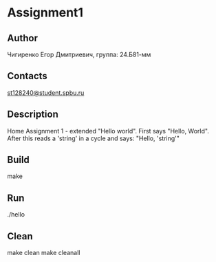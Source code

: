 # Assignment1
## Author
Чигиренко Егор Дмитриевич, группа: 24.Б81-мм
## Contacts
st128240@student.spbu.ru
## Description
Home Assignment 1 - extended "Hello world". First says "Hello, World". After this reads a 'string' in a cycle and says: "Hello, 'string'"
## Build
make
## Run
./hello
## Clean
make clean
make cleanall
